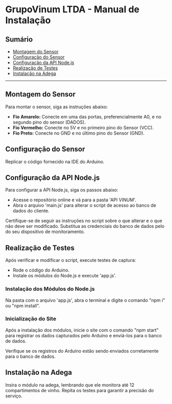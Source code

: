 # GrupoVinum LTDA - Manual de Instalação

## Sumário

- [Montagem do Sensor](#montagem-do-sensor)
- [Configuração do Sensor](#configuração-do-sensor)
- [Configuração da API Node.js](#configuração-da-api-nodejs)
- [Realização de Testes](#realização-de-testes)
- [Instalação na Adega](#instalação-na-adega)

---

## Montagem do Sensor

Para montar o sensor, siga as instruções abaixo:

- **Fio Amarelo:** Conecte em uma das portas, preferencialmente A0, e no segundo pino do sensor (DADOS).
- **Fio Vermelho:** Conecte no 5V e no primeiro pino do Sensor (VCC).
- **Fio Preto:** Conecte no GND e no último pino do Sensor (GND).

## Configuração do Sensor

Replicar o código fornecido na IDE do Arduino.

## Configuração da API Node.js

Para configurar a API Node.js, siga os passos abaixo:

- Acesse o repositório online e vá para a pasta 'API VINUM'.
- Abra o arquivo 'main.js' para alterar o script de acesso ao banco de dados do cliente.

Certifique-se de seguir as instruções no script sobre o que alterar e o que não deve ser modificado. Substitua as credenciais do banco de dados pelo do seu dispositivo de monitoramento.

## Realização de Testes

Após verificar e modificar o script, execute testes de captura:

- Rode o código do Arduino.
- Instale os módulos do Node.js e execute 'app.js'.

### Instalação dos Módulos do Node.js

Na pasta com o arquivo 'app.js', abra o terminal e digite o comando "npm i" ou "npm install".

### Inicialização do Site

Após a instalação dos módulos, inicie o site com o comando "npm start" para registrar os dados capturados pelo Arduino e enviá-los para o banco de dados.

Verifique se os registros do Arduino estão sendo enviados corretamente para o banco de dados.

## Instalação na Adega

Insira o módulo na adega, lembrando que ele monitora até 12 compartimentos de vinho. Repita os testes para garantir a precisão do serviço.